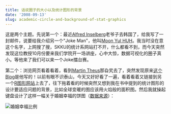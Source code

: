 ```yaml
---
title: 话说圈子的大小以及统计图形的背景
date: '2008-09-13'
slug: academic-circle-and-background-of-stat-graphics
---
```


这是两个主题。先说第一个：最近[Alfred Inselberg](http://www.math.tau.ac.il/~aiisreal/)老爷子去韩国了，给我写了一封邮件，说要给我介绍另一个"Joke Man"，他叫[Moon Yul HUH](http://stat.skku.ac.kr/myhuh/)。我当时没在意这个名字，上网搜了搜，SKKU的统计系网站打不开，什么都看不到，而今天突然发现这位教授10月份要来我们学院开一场讲座，心中大惊，数据可视化的圈子真小。等他来了我们可以来一个Joke擂台赛。

第二个：浏览网页看着看着，看到[Martin Theus](http://rosuda.org/%7Etheus/)那旮旯去了，突然发现原来[这个Blog](http://statisticalgraphics.blog.com/)是他写的！以前有眼不识泰山，今天又好好看了一遍，看着看着又链接到另一个[R图形网站](http://zoonek2.free.fr/UNIX/48_R/04.html)上去了，往下拖着看的时候突然又想到我在书中提到的统计图形的设计要适应问题的背景，比如全球变暖的图应该用火焰般的面积图。然后我就操起键盘设计了这样一幅关于婚姻幸福的饼图（[数据来源](http://news.sohu.com/20060901/n245103639.shtml)）：

![婚姻幸福比例](https://db.yihui.org/imgur/DNtTSZT.jpg)

